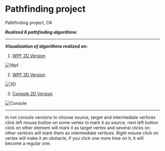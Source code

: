 # Pathfinding project
 Pathfinding project, C#
 
 **_Realized 8 pathfinding algorithms_**:
 ***
 
 **_Visualization of algorithms realized on:_**
  
 1. [WPF 2D Version](https://github.com/IliaGodlevsky/PathFinding/tree/master/PathFind/Apps/WPFVersion)
 
 ![Wpf](https://github.com/IliaGodlevsky/PathFinding/blob/master/PathFind/img/Wpf.jpg)

 2. [WPF 3D Version](https://github.com/IliaGodlevsky/PathFinding/tree/master/PathFind/Apps/WPFVersion3D)
 
 ![3D](https://github.com/IliaGodlevsky/PathFinding/blob/master/PathFind/img/Wpf3D.jpg)
 
 3. [Console 2D Version](https://github.com/IliaGodlevsky/PathFinding/tree/master/PathFind/Apps/ConsoleVersion)
 
 ![Console](https://github.com/IliaGodlevsky/PathFinding/blob/master/PathFind/img/ConsoleVersion.jpg)

 
 ***
 
In not console versions to choose source, target and intermediate vertices click left mouse button on some vertex to mark it as source, next left button click on other element will mark it as target vertex and several clicks on other vertices will mark them as intermediate vertices. Right mouse click on vertex will make it an obstacle, if you click one more time on it, it will become a regular one.

